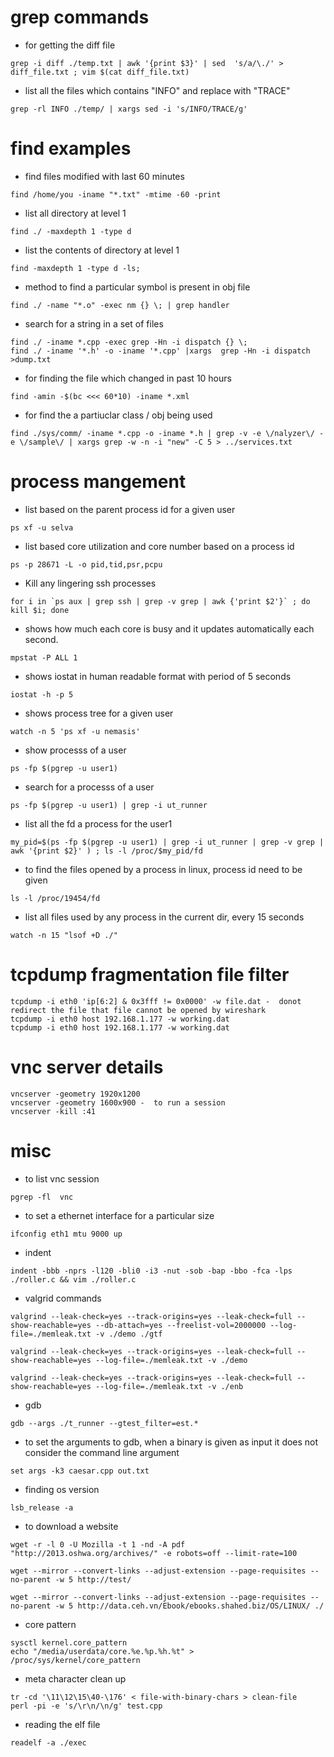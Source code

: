 #  grep commands

-  for getting the diff file
```
grep -i diff ./temp.txt | awk '{print $3}' | sed  's/a/\./' > diff_file.txt ; vim $(cat diff_file.txt)	
```
 -  list all the files which contains "INFO" and replace with "TRACE"
```
grep -rl INFO ./temp/ | xargs sed -i 's/INFO/TRACE/g'	
```


#  find examples	

 -  find files modified with last 60 minutes 
```
find /home/you -iname "*.txt" -mtime -60 -print	
```

-  list all directory at level 1 
```
find ./ -maxdepth 1 -type d	
```

-  list the contents of directory at level 1 
```
find -maxdepth 1 -type d -ls;	
```

-   method to find a particular symbol is present in obj file
```
find ./ -name "*.o" -exec nm {} \; | grep handler 	
```	

-   search for a string in a set of files 
```
find ./ -iname *.cpp -exec grep -Hn -i dispatch {} \;	
find ./ -iname '*.h' -o -iname '*.cpp' |xargs  grep -Hn -i dispatch >dump.txt	
```	

-   for finding the file which changed in past 10 hours 
```
find -amin -$(bc <<< 60*10) -iname *.xml	
```

-   for find the a partiuclar class / obj being used	
```
find ./sys/comm/ -iname *.cpp -o -iname *.h | grep -v -e \/nalyzer\/ -e \/sample\/ | xargs grep -w -n -i "new" -C 5 > ../services.txt	
```

#  process mangement

-   list based on the parent process id for a given user
```
ps xf -u selva	
```	

-   list based core utilization and core number based on a process id
```
ps -p 28671 -L -o pid,tid,psr,pcpu	
```

-   Kill any lingering ssh processes	
```
for i in `ps aux | grep ssh | grep -v grep | awk {'print $2'}` ; do kill $i; done	
```

-   shows how much each core is busy and it updates automatically each second.
```
mpstat -P ALL 1	
```

-   shows iostat in human readable format with period of 5 seconds
```
iostat -h -p 5	
```

-   shows process tree for a given user
```
watch -n 5 'ps xf -u nemasis'	
```

-   show processs of a user 
```
ps -fp $(pgrep -u user1)	
```

-   search for a processs of a user 
```
ps -fp $(pgrep -u user1) | grep -i ut_runner	
```

-   list all the fd a process for the user1 
```
my_pid=$(ps -fp $(pgrep -u user1) | grep -i ut_runner | grep -v grep | awk '{print $2}' ) ; ls -l /proc/$my_pid/fd	
```

-   to find the files opened by a process in linux, process id need to be given	
```
ls -l /proc/19454/fd 
```	

-  list all files used by any process in the current dir, every 15 seconds
```	
watch -n 15 "lsof +D ./"
```

#  tcpdump fragmentation file filter	

```
tcpdump -i eth0 'ip[6:2] & 0x3fff != 0x0000' -w file.dat -  donot redirect the file that file cannot be opened by wireshark	
tcpdump -i eth0 host 192.168.1.177 -w working.dat	
tcpdump -i eth0 host 192.168.1.177 -w working.dat	
```

#  vnc server details	
```
vncserver -geometry 1920x1200	
vncserver -geometry 1600x900 -  to run a session	
vncserver -kill :41	
```

# misc
-  to list vnc session	
```
pgrep -fl  vnc	
```	

-   to set a ethernet interface for a particular size	
```
ifconfig eth1 mtu 9000 up	
```

-   indent	
```
indent -bbb -nprs -l120 -bli0 -i3 -nut -sob -bap -bbo -fca -lps ./roller.c && vim ./roller.c	
```

-   valgrid commands	
```
valgrind --leak-check=yes --track-origins=yes --leak-check=full --show-reachable=yes --db-attach=yes --freelist-vol=2000000 --log-file=./memleak.txt -v ./demo ./gtf	
	
valgrind --leak-check=yes --track-origins=yes --leak-check=full --show-reachable=yes --log-file=./memleak.txt -v ./demo	
	
valgrind --leak-check=yes --track-origins=yes --leak-check=full --show-reachable=yes --log-file=./memleak.txt -v ./enb	
```

-   gdb
```
gdb --args ./t_runner --gtest_filter=est.*	
```

-   to set the arguments to gdb, when a binary is given as input it does not consider the command line argument	
```
set args -k3 caesar.cpp out.txt	
```

-  finding os version	
```
lsb_release -a	
```

-  to download a website	
```
wget -r -l 0 -U Mozilla -t 1 -nd -A pdf "http://2013.oshwa.org/archives/" -e robots=off --limit-rate=100

wget --mirror --convert-links --adjust-extension --page-requisites --no-parent -w 5 http://test/	
		
wget --mirror --convert-links --adjust-extension --page-requisites --no-parent -w 5 http://data.ceh.vn/Ebook/ebooks.shahed.biz/OS/LINUX/ ./	
```

-  core pattern
```
sysctl kernel.core_pattern	
echo "/media/userdata/core.%e.%p.%h.%t" > /proc/sys/kernel/core_pattern	
```

-  meta character clean up 
```	
tr -cd '\11\12\15\40-\176' < file-with-binary-chars > clean-file	
perl -pi -e 's/\r\n/\n/g' test.cpp
```	

-  reading the elf file
```
readelf -a ./exec	
```